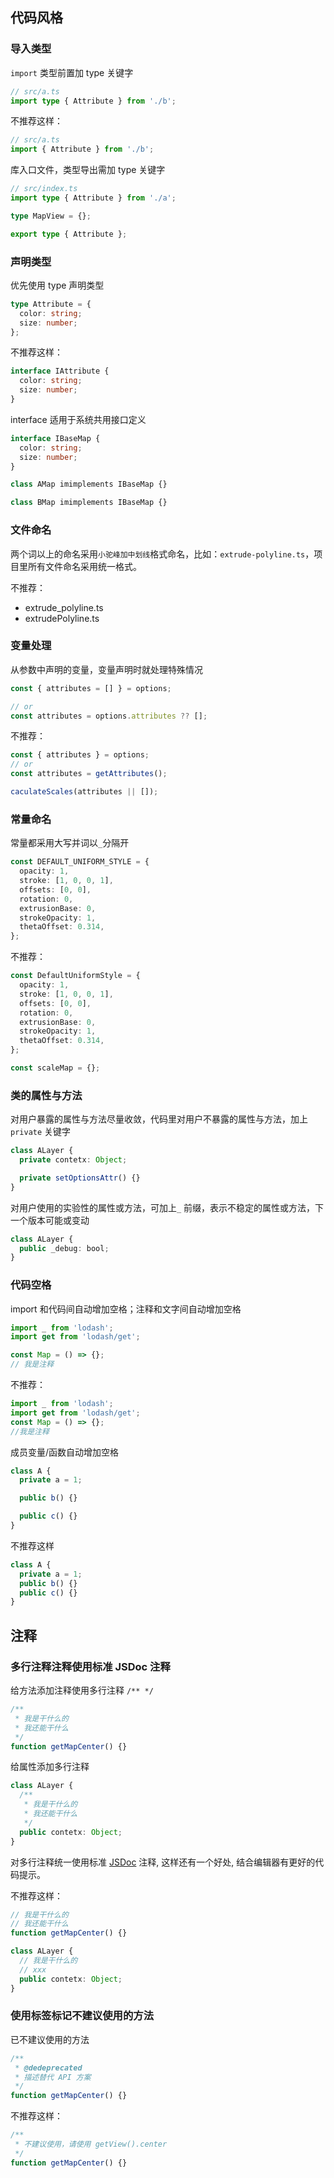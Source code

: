 ## 代码风格

### 导入类型

`import` 类型前置加 type 关键字

```typescript
// src/a.ts
import type { Attribute } from './b';
```

不推荐这样：

```typescript
// src/a.ts
import { Attribute } from './b';
```

库入口文件，类型导出需加 type 关键字

```typescript
// src/index.ts
import type { Attribute } from './a';

type MapView = {};

export type { Attribute };
```

### 声明类型

优先使用 type 声明类型

```typescript
type Attribute = {
  color: string;
  size: number;
};
```

不推荐这样：

```typescript
interface IAttribute {
  color: string;
  size: number;
}
```

interface 适用于系统共用接口定义

```typescript
interface IBaseMap {
  color: string;
  size: number;
}

class AMap imimplements IBaseMap {}

class BMap imimplements IBaseMap {}
```

### 文件命名

两个词以上的命名采用`小驼峰加中划线`格式命名，比如：`extrude-polyline.ts`，项目里所有文件命名采用统一格式。

不推荐：

- extrude_polyline.ts
- extrudePolyline.ts

### 变量处理

从参数中声明的变量，变量声明时就处理特殊情况

```typescript
const { attributes = [] } = options;

// or
const attributes = options.attributes ?? [];
```

不推荐：

```typescript
const { attributes } = options;
// or
const attributes = getAttributes();

caculateScales(attributes || []);
```

### 常量命名

常量都采用大写并词以`_`分隔开

```typescript
const DEFAULT_UNIFORM_STYLE = {
  opacity: 1,
  stroke: [1, 0, 0, 1],
  offsets: [0, 0],
  rotation: 0,
  extrusionBase: 0,
  strokeOpacity: 1,
  thetaOffset: 0.314,
};
```

不推荐：

```typescript
const DefaultUniformStyle = {
  opacity: 1,
  stroke: [1, 0, 0, 1],
  offsets: [0, 0],
  rotation: 0,
  extrusionBase: 0,
  strokeOpacity: 1,
  thetaOffset: 0.314,
};

const scaleMap = {};
```

### 类的属性与方法

对用户暴露的属性与方法尽量收敛，代码里对用户不暴露的属性与方法，加上 `private` 关键字

```typescript
class ALayer {
  private contetx: Object;

  private setOptionsAttr() {}
}
```

对用户使用的实验性的属性或方法，可加上`_` 前缀，表示不稳定的属性或方法，下一个版本可能或变动

```typescript
class ALayer {
  public _debug: bool;
}
```

### 代码空格

import 和代码间自动增加空格；注释和文字间自动增加空格

```typescript
import _ from 'lodash';
import get from 'lodash/get';

const Map = () => {};
// 我是注释
```

不推荐：

```typescript
import _ from 'lodash';
import get from 'lodash/get';
const Map = () => {};
//我是注释
```

成员变量/函数自动增加空格

```typescript
class A {
  private a = 1;

  public b() {}

  public c() {}
}
```

不推荐这样

```typescript
class A {
  private a = 1;
  public b() {}
  public c() {}
}
```

## 注释

### 多行注释注释使用标准 JSDoc 注释

给方法添加注释使用多行注释 `/** */`

```typescript
/**
 * 我是干什么的
 * 我还能干什么
 */
function getMapCenter() {}
```

给属性添加多行注释

```typescript
class ALayer {
  /**
   * 我是干什么的
   * 我还能干什么
   */
  public contetx: Object;
}
```

对多行注释统一使用标准 [JSDoc](https://github.com/jsdoc/jsdoc) 注释, 这样还有一个好处, 结合编辑器有更好的代码提示。

不推荐这样：

```typescript
// 我是干什么的
// 我还能干什么
function getMapCenter() {}

class ALayer {
  // 我是干什么的
  // xxx
  public contetx: Object;
}
```

### 使用标签标记不建议使用的方法

已不建议使用的方法

```typescript
/**
 * @dedeprecated
 * 描述替代 API 方案
 */
function getMapCenter() {}
```

不推荐这样：

```typescript
/**
 * 不建议使用，请使用 getView().center
 */
function getMapCenter() {}
```
